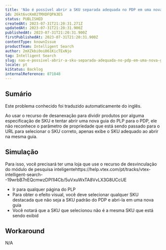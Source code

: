 ```yaml
---
title: 'Não é possível abrir a SKU separada adequada no PDP em uma nova guia'
id: 26kt6vcKm02TMXDFQPA3ES
status: PUBLISHED
createdAt: 2023-07-31T21:20:31.271Z
updatedAt: 2023-07-31T21:20:31.900Z
publishedAt: 2023-07-31T21:20:31.900Z
firstPublishedAt: 2023-07-31T21:20:31.900Z
contentType: knownIssue
productTeam: Intelligent Search
author: 2mXZkbi0oi061KicTExNjo
tag: Intelligent Search
slug: nao-e-possivel-abrir-a-sku-separada-adequada-no-pdp-em-uma-nova-guia
locale: pt
kiStatus: Backlog
internalReference: 871848
---
```


## Sumário

<div class="alert alert-info">
  <p>Este problema conhecido foi traduzido automaticamente do inglês.</p>
</div>


Ao usar o recurso de desanexação para dividir produtos por alguma especificação de SKU e tentar abrir uma nova guia do PLP para o PDP, ele não reconhece o parâmetro de propriedade que está sendo passado para o URL para selecionar o SKU correto, apenas exibe o SKU adequado ao abrir na mesma guia.

## Simulação


Para isso, você precisará ter uma loja que use o recurso de desvinculação do módulo de pesquisa inteligentehttps://help.vtex.com/pt/tracks/vtex-intelligent-search--19wrbB7nEQcmwzDPl1l4Cb/5uVxuWxTA8VvLX3G8UCcUE

- Ir para qualquer página do PLP
- Para obter o efeito visual, você deve selecionar qualquer SKU destacada que não seja a SKU padrão do PDP e abri-la em uma nova guia
- Você notará que a SKU que selecionou não é a mesma SKU que está sendo exibid

## Workaround


N/A




